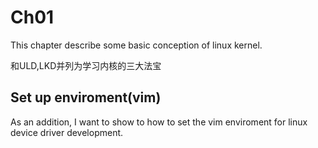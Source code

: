 # Ch01
This chapter describe some basic conception of linux kernel.

和ULD,LKD并列为学习内核的三大法宝

## Set up enviroment(vim)
As an addition, I want to show to how to set the vim enviroment for linux device driver development.
